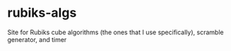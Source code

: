 # rubiks-algs
Site for Rubiks cube algorithms (the ones that I use specifically), scramble generator, and timer
